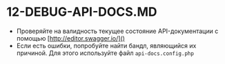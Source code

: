 12-DEBUG-API-DOCS.MD
====================

- Проверяйте на валидность текущее состояние API-документации с помощью [http://editor.swagger.io/]()
- Если есть ошибки, попробуйте найти бандл, являющийся их причиной. Для этого используйте файл `api-docs.config.php`